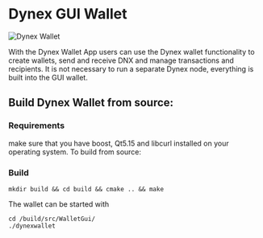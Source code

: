 # Dynex GUI Wallet

![Dynex Wallet](https://github.com/dynexcoin/Dynex-Wallet-App/raw/main/dynexwallet.png)

With the Dynex Wallet App users can use the Dynex wallet functionality to create wallets, send and receive DNX and manage transactions and recipients. It is not necessary to run a separate Dynex node, everything is built into the GUI wallet.

## Build Dynex Wallet from source:

### Requirements

make sure that you have boost, Qt5.15 and libcurl installed on your operating system. To build from source:

### Build

```
mkdir build && cd build && cmake .. && make
```

The wallet can be started with

```
cd /build/src/WalletGui/
./dynexwallet
```
